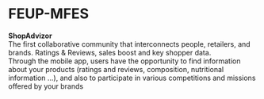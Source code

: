 # FEUP-MFES
**ShopAdvizor**   
The first collaborative community that interconnects people, retailers, and brands. Ratings &amp; Reviews, sales boost and key shopper data.   
Through the mobile app, users have the opportunity to find information about your products (ratings and reviews, composition,
nutritional information …), and also to participate in various competitions and missions offered by your brands
